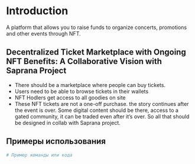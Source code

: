 # Introduction

A platform that allows you to raise funds to organize concerts, promotions and other events through NFT.

## Decentralized Ticket Marketplace with Ongoing NFT Benefits: A Collaborative Vision with Saprana Project

* There should be a marketplace where people can buy tickets. 
* Users need to be able to browse tickets in their wallets
* NFT Hodlers get access to all goodies on site
* These NFT tickets are not a one-off purchase. the story continues after the event is over. Some digital content should be there, access to a gated community, it can be traded even after it’s over. So all that should be designed in collab with Saprana project.

## Примеры использования

```bash
# Пример команды или кода

